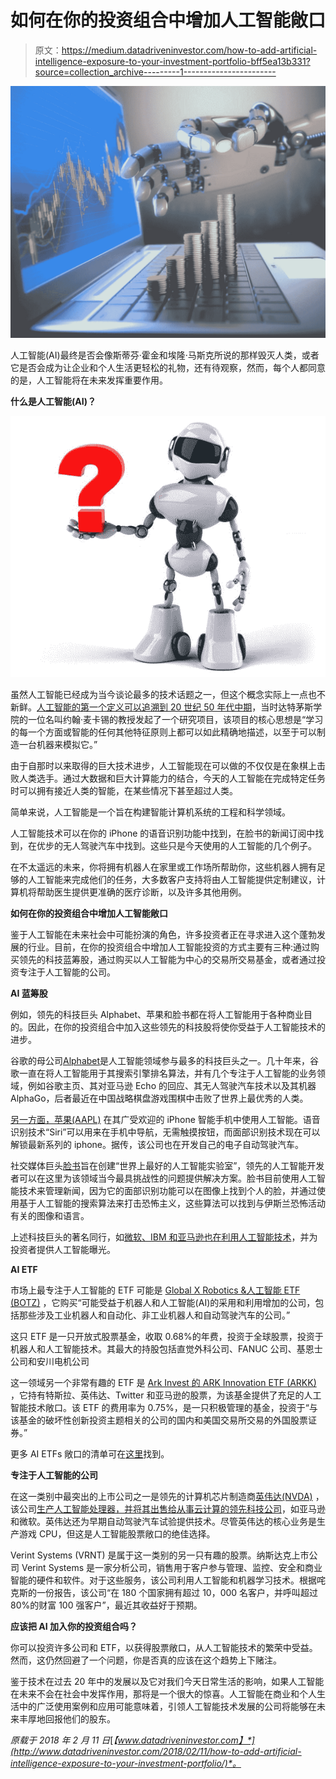 # 如何在你的投资组合中增加人工智能敞口

> 原文：<https://medium.datadriveninvestor.com/how-to-add-artificial-intelligence-exposure-to-your-investment-portfolio-bff5ea13b331?source=collection_archive---------1----------------------->

![](img/7228d570dbaf4001beb525c51da0bca2.png)

人工智能(AI)最终是否会像斯蒂芬·霍金和埃隆·马斯克所说的那样毁灭人类，或者它是否会成为让企业和个人生活更轻松的礼物，还有待观察，然而，每个人都同意的是，人工智能将在未来发挥重要作用。

**什么是人工智能(AI)？**

![](img/84771c61b3256587b3b407a111bc6a76.png)

虽然人工智能已经成为当今谈论最多的技术话题之一，但这个概念实际上一点也不新鲜。[人工智能的第一个定义可以追溯到 20 世纪 50 年代中期](https://www.cnbc.com/2017/06/17/what-is-artificial-intelligence.html)，当时达特茅斯学院的一位名叫约翰·麦卡锡的教授发起了一个研究项目，该项目的核心思想是“学习的每一个方面或智能的任何其他特征原则上都可以如此精确地描述，以至于可以制造一台机器来模拟它。”

由于自那时以来取得的巨大技术进步，人工智能现在可以做的不仅仅是在象棋上击败人类选手。通过大数据和巨大计算能力的结合，今天的人工智能在完成特定任务时可以拥有接近人类的智能，在某些情况下甚至超过人类。

简单来说，人工智能是一个旨在构建智能计算机系统的工程和科学领域。

人工智能技术可以在你的 iPhone 的语音识别功能中找到，在脸书的新闻订阅中找到，在优步的无人驾驶汽车中找到。这些只是今天使用的人工智能的几个例子。

在不太遥远的未来，你将拥有机器人在家里或工作场所帮助你，这些机器人拥有足够的人工智能来完成他们的任务，大多数客户支持将由人工智能提供定制建议，计算机将帮助医生提供更准确的医疗诊断，以及许多其他用例。

**如何在你的投资组合中增加人工智能敞口**

鉴于人工智能在未来社会中可能扮演的角色，许多投资者正在寻求进入这个蓬勃发展的行业。目前，在你的投资组合中增加人工智能投资的方式主要有三种:通过购买领先的科技蓝筹股，通过购买以人工智能为中心的交易所交易基金，或者通过投资专注于人工智能的公司。

**AI 蓝筹股**

例如，领先的科技巨头 Alphabet、苹果和脸书都在将人工智能用于各种商业目的。因此，在你的投资组合中加入这些领先的科技股将使你受益于人工智能技术的进步。

谷歌的母公司[Alphabet](https://www.bloomberg.com/quote/GOOG:US)是人工智能领域参与最多的科技巨头之一。几十年来，谷歌一直在将人工智能用于其搜索引擎排名算法，并有几个专注于人工智能的业务领域，例如谷歌主页、其对亚马逊 Echo 的回应、其无人驾驶汽车技术以及其机器 AlphaGo，后者最近在中国战略棋盘游戏围棋中击败了世界上最优秀的人类。

[另一方面，苹果(AAPL)](https://www.bloomberg.com/quote/AAPL:US) 在其广受欢迎的 iPhone 智能手机中使用人工智能。语音识别技术“Siri”可以用来在手机中导航，无需触摸按钮，而面部识别技术现在可以解锁最新系列的 iphone。据传，该公司也在开发自己的电子自动驾驶汽车。

社交媒体巨头[脸书](https://www.bloomberg.com/quote/FB:US)旨在创建“世界上最好的人工智能实验室”，领先的人工智能开发者可以在这里为该领域当今最具挑战性的问题提供解决方案。脸书目前使用人工智能技术来管理新闻，因为它的面部识别功能可以在图像上找到个人的脸，并通过使用基于人工智能的搜索算法来打击恐怖主义，这些算法可以找到与伊斯兰恐怖活动有关的图像和语言。

上述科技巨头的著名同行，如[微软、IBM 和亚马逊也在利用人工智能技术](https://money.usnews.com/investing/slideshows/artificial-intelligence-stocks-10-companies-betting-on-ai)，并为投资者提供人工智能曝光。

**AI ETF**

市场上最专注于人工智能的 ETF 可能是 [Global X Robotics &人工智能 ETF (BOTZ)](https://www.globalxfunds.com/funds/botz/) ，它购买“可能受益于机器人和人工智能(AI)的采用和利用增加的公司，包括那些涉及工业机器人和自动化、非工业机器人和自动驾驶汽车的公司。”

这只 ETF 是一只开放式股票基金，收取 0.68%的年费，投资于全球股票，投资于机器人和人工智能技术。其最大的持股包括直觉外科公司、FANUC 公司、基恩士公司和安川电机公司

这一领域另一个非常有趣的 ETF 是 [Ark Invest 的 ARK Innovation ETF (ARKK)](https://ark-funds.com/arkk) ，它持有特斯拉、英伟达、Twitter 和亚马逊的股票，为该基金提供了充足的人工智能技术敞口。该 ETF 的费用率为 0.75%，是一只积极管理的基金，投资于“与该基金的破坏性创新投资主题相关的公司的国内和美国交易所交易的外国股票证券。”

更多 AI ETFs 敞口的清单可在[这里](http://etfdb.com/themes/artificial-intelligence-etfs/)找到。

**专注于人工智能的公司**

在这一类别中最突出的上市公司之一是领先的计算机芯片制造商[英伟达(NVDA)](https://www.bloomberg.com/quote/NVDA:US) ，该公司[生产人工智能处理器，并将其出售给从事云计算的领先科技公司](http://www.investors.com/research/industry-snapshot/artificial-intelligence-investing-it-doesnt-take-a-rocket-scientist/)，如亚马逊和微软。英伟达还为早期自动驾驶汽车试验提供技术。尽管英伟达的核心业务是生产游戏 CPU，但这是人工智能股票敞口的绝佳选择。

Verint Systems (VRNT) 是属于这一类别的另一只有趣的股票。纳斯达克上市公司 Verint Systems 是一家分析公司，销售用于客户参与管理、监控、安全和商业智能的硬件和软件。对于这些服务，该公司利用人工智能和机器学习技术。根据咤克斯的一份报告，该公司“在 180 个国家拥有超过 10，000 名客户，并呼叫超过 80%的财富 100 强客户”，最近其收益好于预期。

**应该把 AI 加入你的投资组合吗？**

你可以投资许多公司和 ETF，以获得股票敞口，从人工智能技术的繁荣中受益。然而，这仍然回避了一个问题，你是否真的应该在这个趋势上下赌注。

鉴于技术在过去 20 年中的发展以及它对我们今天日常生活的影响，如果人工智能在未来不会在社会中发挥作用，那将是一个很大的惊喜。人工智能在商业和个人生活中的广泛使用案例和应用可能意味着，引领人工智能技术发展的公司将能够在未来丰厚地回报他们的股东。

*原载于 2018 年 2 月 11 日*[*【www.datadriveninvestor.com】*](http://www.datadriveninvestor.com/2018/02/11/how-to-add-artificial-intelligence-exposure-to-your-investment-portfolio/)*。*